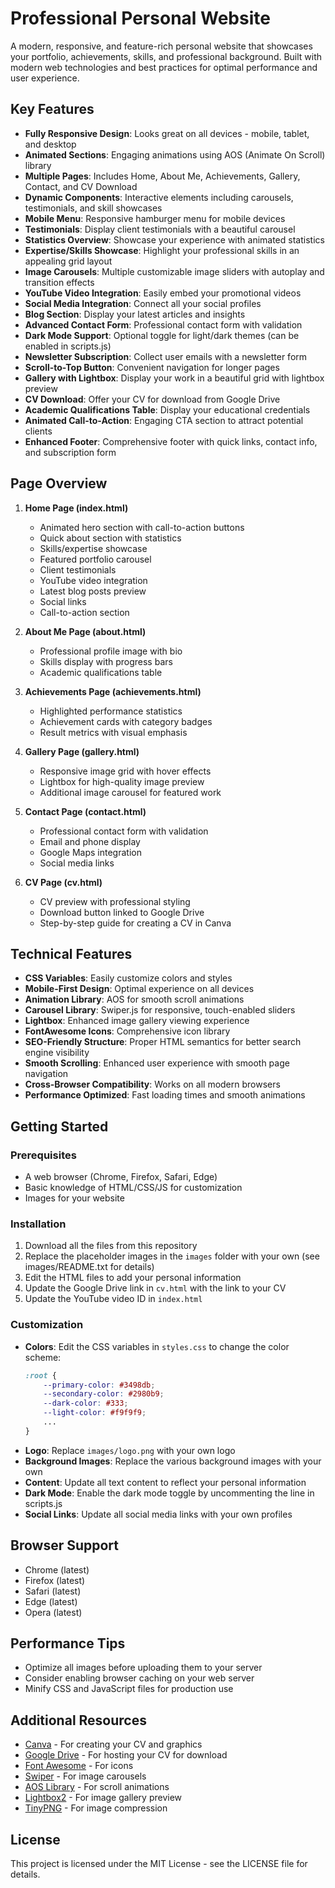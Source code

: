 # Professional Personal Website

A modern, responsive, and feature-rich personal website that showcases your portfolio, achievements, skills, and professional background. Built with modern web technologies and best practices for optimal performance and user experience.

## Key Features

- **Fully Responsive Design**: Looks great on all devices - mobile, tablet, and desktop
- **Animated Sections**: Engaging animations using AOS (Animate On Scroll) library 
- **Multiple Pages**: Includes Home, About Me, Achievements, Gallery, Contact, and CV Download
- **Dynamic Components**: Interactive elements including carousels, testimonials, and skill showcases
- **Mobile Menu**: Responsive hamburger menu for mobile devices
- **Testimonials**: Display client testimonials with a beautiful carousel
- **Statistics Overview**: Showcase your experience with animated statistics
- **Expertise/Skills Showcase**: Highlight your professional skills in an appealing grid layout
- **Image Carousels**: Multiple customizable image sliders with autoplay and transition effects
- **YouTube Video Integration**: Easily embed your promotional videos
- **Social Media Integration**: Connect all your social profiles
- **Blog Section**: Display your latest articles and insights
- **Advanced Contact Form**: Professional contact form with validation
- **Dark Mode Support**: Optional toggle for light/dark themes (can be enabled in scripts.js)
- **Newsletter Subscription**: Collect user emails with a newsletter form
- **Scroll-to-Top Button**: Convenient navigation for longer pages
- **Gallery with Lightbox**: Display your work in a beautiful grid with lightbox preview
- **CV Download**: Offer your CV for download from Google Drive
- **Academic Qualifications Table**: Display your educational credentials
- **Animated Call-to-Action**: Engaging CTA section to attract potential clients
- **Enhanced Footer**: Comprehensive footer with quick links, contact info, and subscription form

## Page Overview

1. **Home Page (index.html)**
   - Animated hero section with call-to-action buttons
   - Quick about section with statistics
   - Skills/expertise showcase
   - Featured portfolio carousel
   - Client testimonials
   - YouTube video integration
   - Latest blog posts preview
   - Social links
   - Call-to-action section

2. **About Me Page (about.html)**
   - Professional profile image with bio
   - Skills display with progress bars
   - Academic qualifications table

3. **Achievements Page (achievements.html)**
   - Highlighted performance statistics
   - Achievement cards with category badges
   - Result metrics with visual emphasis

4. **Gallery Page (gallery.html)**
   - Responsive image grid with hover effects
   - Lightbox for high-quality image preview
   - Additional image carousel for featured work

5. **Contact Page (contact.html)**
   - Professional contact form with validation
   - Email and phone display
   - Google Maps integration
   - Social media links

6. **CV Page (cv.html)**
   - CV preview with professional styling
   - Download button linked to Google Drive
   - Step-by-step guide for creating a CV in Canva

## Technical Features

- **CSS Variables**: Easily customize colors and styles
- **Mobile-First Design**: Optimal experience on all devices
- **Animation Library**: AOS for smooth scroll animations
- **Carousel Library**: Swiper.js for responsive, touch-enabled sliders
- **Lightbox**: Enhanced image gallery viewing experience
- **FontAwesome Icons**: Comprehensive icon library
- **SEO-Friendly Structure**: Proper HTML semantics for better search engine visibility
- **Smooth Scrolling**: Enhanced user experience with smooth page navigation
- **Cross-Browser Compatibility**: Works on all modern browsers
- **Performance Optimized**: Fast loading times and smooth animations

## Getting Started

### Prerequisites

- A web browser (Chrome, Firefox, Safari, Edge)
- Basic knowledge of HTML/CSS/JS for customization
- Images for your website

### Installation

1. Download all the files from this repository
2. Replace the placeholder images in the `images` folder with your own (see images/README.txt for details)
3. Edit the HTML files to add your personal information
4. Update the Google Drive link in `cv.html` with the link to your CV
5. Update the YouTube video ID in `index.html`

### Customization

- **Colors**: Edit the CSS variables in `styles.css` to change the color scheme:
  ```css
  :root {
      --primary-color: #3498db;
      --secondary-color: #2980b9;
      --dark-color: #333;
      --light-color: #f9f9f9;
      ...
  }
  ```
- **Logo**: Replace `images/logo.png` with your own logo
- **Background Images**: Replace the various background images with your own
- **Content**: Update all text content to reflect your personal information
- **Dark Mode**: Enable the dark mode toggle by uncommenting the line in scripts.js
- **Social Links**: Update all social media links with your own profiles

## Browser Support

- Chrome (latest)
- Firefox (latest)
- Safari (latest)
- Edge (latest)
- Opera (latest)

## Performance Tips

- Optimize all images before uploading them to your server
- Consider enabling browser caching on your web server
- Minify CSS and JavaScript files for production use

## Additional Resources

- [Canva](https://www.canva.com) - For creating your CV and graphics
- [Google Drive](https://drive.google.com) - For hosting your CV for download
- [Font Awesome](https://fontawesome.com) - For icons
- [Swiper](https://swiperjs.com) - For image carousels
- [AOS Library](https://michalsnik.github.io/aos/) - For scroll animations
- [Lightbox2](https://lokeshdhakar.com/projects/lightbox2/) - For image gallery preview
- [TinyPNG](https://tinypng.com/) - For image compression

## License

This project is licensed under the MIT License - see the LICENSE file for details. 